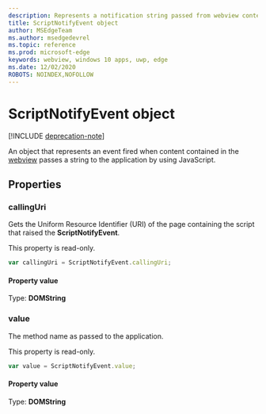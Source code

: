 ```yaml
---
description: Represents a notification string passed from webview content to the application
title: ScriptNotifyEvent object
author: MSEdgeTeam
ms.author: msedgedevrel
ms.topic: reference
ms.prod: microsoft-edge
keywords: webview, windows 10 apps, uwp, edge
ms.date: 12/02/2020
ROBOTS: NOINDEX,NOFOLLOW
---
```

# ScriptNotifyEvent object  

[!INCLUDE [deprecation-note](../includes/deprecation-note.md)]  

An object that represents an event fired when content contained in the [webview](../webview/index.md) passes a string to the application by using JavaScript.  

## Properties  

### callingUri  

Gets the Uniform Resource Identifier (URI) of the page containing the script that raised the **ScriptNotifyEvent**.  

This property is read-only.  

```javascript
var callingUri = ScriptNotifyEvent.callingUri;
```  

#### Property value  

Type: **DOMString**  

### value  

The method name as passed to the application.  

This property is read-only.  

```javascript
var value = ScriptNotifyEvent.value;
```  

#### Property value  

Type: **DOMString**  

